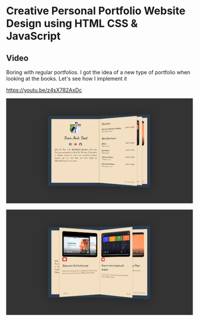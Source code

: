 # Creative Personal Portfolio Website Design using HTML CSS & JavaScript

## Video

Boring with regular portfolios. I got the idea of a new type of portfolio when looking at the books. Let's see how I implement it

https://youtu.be/z4sX782AxDc

!["Creative Personal Portfolio Website Design using HTML CSS & JavaScript"](https://raw.githubusercontent.com/trananhtuat/creative-portfolio-website/main/assets/images/Screenshot_1.png "Creative Personal Portfolio Website Design using HTML CSS & JavaScript")

!["Creative Personal Portfolio Website Design using HTML CSS & JavaScript"](https://raw.githubusercontent.com/trananhtuat/creative-portfolio-website/main/assets/images/Screenshot_2.png "Creative Personal Portfolio Website Design using HTML CSS & JavaScript")